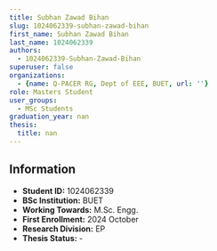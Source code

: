 ```yaml
---
title: Subhan Zawad Bihan
slug: 1024062339-subhan-zawad-bihan
first_name: Subhan Zawad Bihan
last_name: 1024062339
authors:
  - 1024062339-Subhan-Zawad-Bihan
superuser: false
organizations:
  - {name: Q-PACER RG, Dept of EEE, BUET, url: ''}
role: Masters Student
user_groups:
  - MSc Students
graduation_year: nan
thesis:
  title: nan
---
```


## Information
* **Student ID:** 1024062339
* **BSc Institution:** BUET
* **Working Towards:** M.Sc. Engg.
* **First Enrollment:** 2024 October
* **Research Division:** EP
* **Thesis Status:** -

